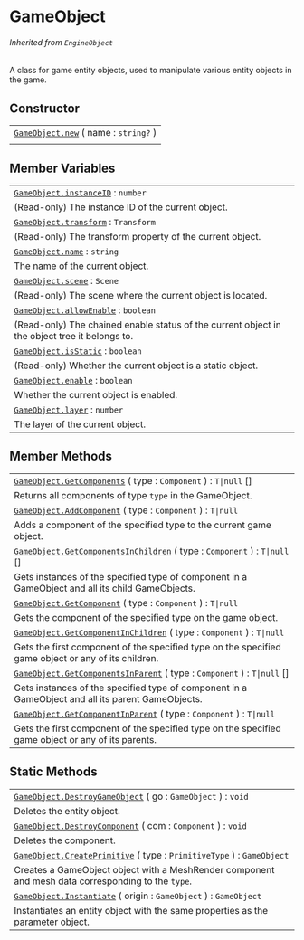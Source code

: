 # GameObject

###### *Inherited from `EngineObject`*
A class for game entity objects, used to manipulate various entity objects in the game.


## Constructor

||
|:---|
|[`GameObject.new`](GameObject/GameObject.md) ( name : `string?`  )|
||


## Member Variables

||
|:---|
|[`GameObject.instanceID`](GameObject/instanceID.md)  : `number` |
|(Read-only) The instance ID of the current object.|
|[`GameObject.transform`](GameObject/transform.md)  : `Transform` |
|(Read-only) The transform property of the current object.|
|[`GameObject.name`](GameObject/name.md)  : `string` |
|The name of the current object.|
|[`GameObject.scene`](GameObject/scene.md)  : `Scene` |
|(Read-only) The scene where the current object is located.|
|[`GameObject.allowEnable`](GameObject/allowEnable.md)  : `boolean` |
|(Read-only) The chained enable status of the current object in the object tree it belongs to.|
|[`GameObject.isStatic`](GameObject/isStatic.md)  : `boolean` |
|(Read-only) Whether the current object is a static object.|
|[`GameObject.enable`](GameObject/enable.md)  : `boolean` |
|Whether the current object is enabled.|
|[`GameObject.layer`](GameObject/layer.md)  : `number` |
|The layer of the current object.|


## Member Methods

||
|:---|
|[`GameObject.GetComponents`](GameObject/GetComponents.md) ( type : `Component`  ) : `T\|null` []  |
|Returns all components of type `type` in the GameObject.|
|[`GameObject.AddComponent`](GameObject/AddComponent.md) ( type : `Component`  ) : `T\|null` |
|Adds a component of the specified type to the current game object.|
|[`GameObject.GetComponentsInChildren`](GameObject/GetComponentsInChildren.md) ( type : `Component`  ) : `T\|null` []  |
|Gets instances of the specified type of component in a GameObject and all its child GameObjects.|
|[`GameObject.GetComponent`](GameObject/GetComponent.md) ( type : `Component`  ) : `T\|null` |
|Gets the component of the specified type on the game object.|
|[`GameObject.GetComponentInChildren`](GameObject/GetComponentInChildren.md) ( type : `Component`  ) : `T\|null` |
|Gets the first component of the specified type on the specified game object or any of its children.|
|[`GameObject.GetComponentsInParent`](GameObject/GetComponentsInParent.md) ( type : `Component`  ) : `T\|null` []  |
|Gets instances of the specified type of component in a GameObject and all its parent GameObjects.|
|[`GameObject.GetComponentInParent`](GameObject/GetComponentInParent.md) ( type : `Component`  ) : `T\|null` |
|Gets the first component of the specified type on the specified game object or any of its parents.|


## Static Methods

||
|:---|
|[`GameObject.DestroyGameObject`](GameObject/DestroyGameObject.md) ( go : `GameObject`  ) : `void` |
|Deletes the entity object.|
|[`GameObject.DestroyComponent`](GameObject/DestroyComponent.md) ( com : `Component`  ) : `void` |
|Deletes the component.|
|[`GameObject.CreatePrimitive`](GameObject/CreatePrimitive.md) ( type : `PrimitiveType`  ) : `GameObject` |
|Creates a GameObject object with a MeshRender component and mesh data corresponding to the `type`.|
|[`GameObject.Instantiate`](GameObject/Instantiate.md) ( origin : `GameObject`  ) : `GameObject` |
|Instantiates an entity object with the same properties as the parameter object.|
